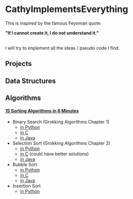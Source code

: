 # CathyImplementsEverything
This is inspired by the famous Feynman quote 

**"If I cannot create it, I do not understand it."**

<br>
I will try to implement all the ideas / pseudo code I find.

## Projects

## Data Structures

## Algorithms
#### [15 Sorting Algorithms in 6 Minutes](https://www.youtube.com/watch?v=kPRA0W1kECg)
* Binary Search (Grokking Algorithms Chapter 1)
  * [in Python](https://github.com/cathyfu1215/CathyImplementsEverything/blob/main/binary_search.py)
  * [in C](https://github.com/cathyfu1215/CathyImplementsEverything/blob/main/binary_search.c)
  * [in Java](https://github.com/cathyfu1215/CathyImplementsEverything/blob/main/BinarySearch.java)
* Selection Sort (Grokking Algorithms Chapter 2)
  * [in Python](https://github.com/cathyfu1215/CathyImplementsEverything/blob/main/selection_sort.py)
  * [in C](https://github.com/cathyfu1215/CathyImplementsEverything/blob/main/selection_sort.c) (could have better solutions)
  * [in Java](https://github.com/cathyfu1215/CathyImplementsEverything/blob/main/SelectionSort.java)
* Bubble Sort
  * [in Python](https://github.com/cathyfu1215/CathyImplementsEverything/blob/main/bubble_sort.py)
  * [in C](https://github.com/cathyfu1215/CathyImplementsEverything/blob/main/bubble_sort.c)
  * [in Java](https://github.com/cathyfu1215/CathyImplementsEverything/blob/main/BubbleSort.java)
* Insertion Sort
  * [in Python](https://github.com/cathyfu1215/CathyImplementsEverything/blob/main/insertion_sort.py)
